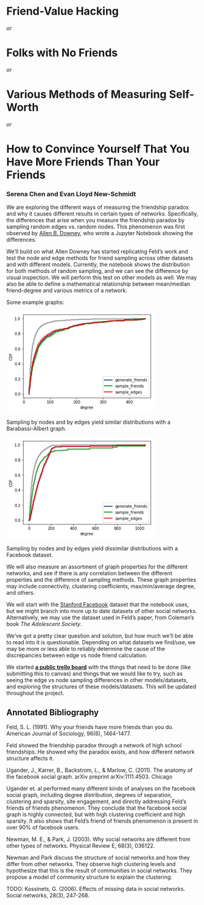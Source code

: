 # Friend-Value Hacking
_or_
# Folks with No Friends
_or_
# Various Methods of Measuring Self-Worth
_or_
# How to Convince Yourself That You Have More Friends Than Your Friends

### Serena Chen and Evan Lloyd New-Schmidt

We are exploring the different ways of measuring the friendship paradox and why it causes different results in certain types of networks. Specifically, the differences that arise when you measure the friendship paradox by sampling random edges vs. random nodes. This phenomenon was first observed by [Allen B. Downey](https://scholar.google.com/citations?user=GxBFR3sAAAAJ&hl=en), who wrote a Jupyter Notebook showing the differences.

We’ll build on what Allen Downey has started replicating Feld’s work and test the node and edge methods for friend sampling across other datasets and with different models. Currently, the notebook shows the distribution for both methods of random sampling, and we can see the difference by visual inspection. We will perform this test on other models as well. We may also be able to define a mathematical relationship between mean/median friend-degree and various metrics of a network.

Some example graphs:

![friend comparison with a BA graph](ba_friend_comparison.png)

Sampling by nodes and by edges yield similar distributions with a Barabassi-Albert graph.

![friend comparison with a facebook dataset](fb_friend_comparison.png)

Sampling by nodes and by edges yield dissimilar distributions with a Facebook dataset.

We will also measure an assortment of graph properties for the different networks, and see if there is any correlation between the different properties and the difference of sampling methods. These graph properties may include connectivity, clustering coefficients, max/min/average degree, and others.

We will start with the [Stanford Facebook](https://snap.stanford.edu/data/facebook_combined.txt.gz) dataset that the notebook uses, but we might branch into more up to date datasets of other social networks. Alternatively, we may use the dataset used in Feld’s paper, from Coleman’s book *The Adolescent Society*.

We’ve got a pretty clear question and solution, but how much we’ll be able to read into it is questionable. Depending on what datasets we find/use, we may be more or less able to reliably determine the cause of the discrepancies between edge vs node friend calculation.


We started **[a public trello board](https://trello.com/b/WBuaY8eJ)** with the things that need to be done (like submitting this to canvas) and things that we would like to try, such as seeing the edge vs node sampling differences in other models/datasets, and exploring the structures of these models/datasets. This will be updated throughout the project.

## Annotated Bibliography

Feld, S. L. (1991). Why your friends have more friends than you do. American Journal of Sociology, 96(6), 1464-1477.

Feld showed the friendship paradox through a network of high school friendships. He showed why the paradox exists, and how different network structure affects it.

Ugander, J., Karrer, B., Backstrom, L., & Marlow, C. (2011). The anatomy of the facebook social graph. arXiv preprint arXiv:1111.4503.
Chicago


Ugander et. al performed many different kinds of analyses on the facebook social graph, including degree distribution, degrees of separation, clustering and sparsity, site engagement, and directly addressing Feld’s friends of friends phenomenon. They conclude that the facebook social graph is highly connected, but with high clustering coefficient and high sparsity. It also shows that Feld’s friend of friends phenomenon is present in over 90% of facebook users.

Newman, M. E., & Park, J. (2003). Why social networks are different from other types of networks. Physical Review E, 68(3), 036122.

Newman and Park discuss the structure of social networks and how they differ from other networks. They observe high clustering levels and hypothesize that this is the result of communities in social networks. They propose a model of community structure to explain the clustering.

TODO:
Kossinets, G. (2006). Effects of missing data in social networks. Social networks, 28(3), 247-268.
